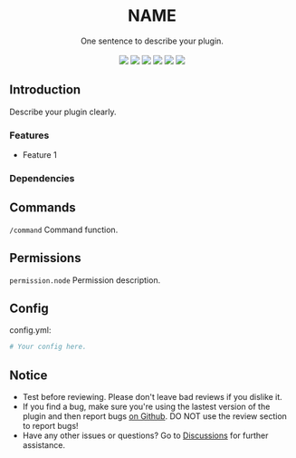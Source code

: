 <h1 align="center">NAME</h1>
<p align="center">One sentence to describe your plugin.<br><br>
<a href="https://www.gnu.org/licenses/gpl-3.0.html"><img src="https://img.shields.io/badge/license-GPLv3-blue?style=flat-square"></a> <a href="https://github.com/katorlys/NAME/releases/latest"><img src="https://img.shields.io/github/v/release/katorlys/NAME?include_prereleases&style=flat-square"></a> <a href="https://github.com/katorlys/NAME/actions/workflows/build.yml"><img src="https://img.shields.io/github/workflow/status/katorlys/NAME/Build?style=flat-square"></a> <a href="https://github.com/katorlys/NAME/pulls"><img src="https://img.shields.io/github/issues-pr-closed/katorlys/NAME?style=flat-square"></a> <a href="https://github.com/katorlys/NAME/issues"><img src="https://img.shields.io/github/issues-closed/katorlys/NAME?style=flat-square"></a> <a href="https://github.com/katorlys/NAME"><img src="https://img.shields.io/tokei/lines/github/katorlys/NAME?style=flat-square"></a></p>

## Introduction
Describe your plugin clearly.
### Features
- Feature 1
### Dependencies


## Commands
`/command` Command function.

## Permissions
`permission.node` Permission description.

## Config
config.yml:
```yml
# Your config here.
```

## Notice
- Test before reviewing. Please don't leave bad reviews if you dislike it.
- If you find a bug, make sure you're using the lastest version of the plugin and then report bugs [on Github](https://github.com/katorlys/NAME/issues). DO NOT use the review section to report bugs!
- Have any other issues or questions? Go to [Discussions](https://github.com/orgs/katorlys/discussions) for further assistance.
